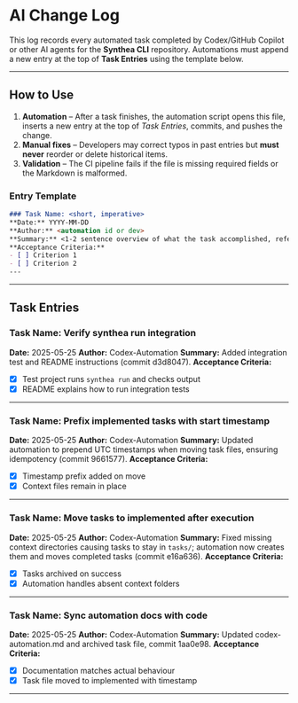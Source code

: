 # AI Change Log

This log records every automated task completed by Codex/GitHub Copilot or other AI agents for the **Synthea CLI** repository. Automations must append a new entry at the top of **Task Entries** using the template below.

---

## How to Use
1. **Automation** – After a task finishes, the automation script opens this file, inserts a new entry at the top of *Task Entries*, commits, and pushes the change.
2. **Manual fixes** – Developers may correct typos in past entries but **must never** reorder or delete historical items.
3. **Validation** – The CI pipeline fails if the file is missing required fields or the Markdown is malformed.

### Entry Template <!-- do not remove; used by validation script -->
```markdown
### Task Name: <short, imperative>
**Date:** YYYY-MM-DD
**Author:** <automation id or dev>
**Summary:** <1-2 sentence overview of what the task accomplished, referencing PR/commit if applicable>
**Acceptance Criteria:**
- [ ] Criterion 1
- [ ] Criterion 2
---
```

---

## Task Entries

<!-- New entries must be inserted directly below this line -->

### Task Name: Verify synthea run integration
**Date:** 2025-05-25
**Author:** Codex-Automation
**Summary:** Added integration test and README instructions (commit d3d8047).
**Acceptance Criteria:**
- [x] Test project runs `synthea run` and checks output
- [x] README explains how to run integration tests
---

### Task Name: Prefix implemented tasks with start timestamp
**Date:** 2025-05-25
**Author:** Codex-Automation
**Summary:** Updated automation to prepend UTC timestamps when moving task files, ensuring idempotency (commit 9661577).
**Acceptance Criteria:**
- [x] Timestamp prefix added on move
- [x] Context files remain in place
---

### Task Name: Move tasks to implemented after execution
**Date:** 2025-05-25
**Author:** Codex-Automation
**Summary:** Fixed missing context directories causing tasks to stay in `tasks/`; automation now creates them and moves completed tasks (commit e16a636).
**Acceptance Criteria:**
- [x] Tasks archived on success
- [x] Automation handles absent context folders
---


### Task Name: Sync automation docs with code
**Date:** 2025-05-25
**Author:** Codex-Automation
**Summary:** Updated codex-automation.md and archived task file, commit 1aa0e98.
**Acceptance Criteria:**
- [x] Documentation matches actual behaviour
- [x] Task file moved to implemented with timestamp
---

